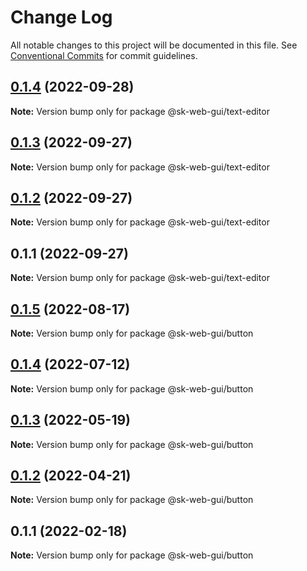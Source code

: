 # Change Log

All notable changes to this project will be documented in this file.
See [Conventional Commits](https://conventionalcommits.org) for commit guidelines.

## [0.1.4](https://github.com/Sundsvallskommun/web-shared-components/compare/@sk-web-gui/text-editor@0.1.3...@sk-web-gui/text-editor@0.1.4) (2022-09-28)

**Note:** Version bump only for package @sk-web-gui/text-editor





## [0.1.3](https://github.com/Sundsvallskommun/web-shared-components/compare/@sk-web-gui/text-editor@0.1.2...@sk-web-gui/text-editor@0.1.3) (2022-09-27)

**Note:** Version bump only for package @sk-web-gui/text-editor





## [0.1.2](https://github.com/Sundsvallskommun/web-shared-components/compare/@sk-web-gui/text-editor@0.1.1...@sk-web-gui/text-editor@0.1.2) (2022-09-27)

**Note:** Version bump only for package @sk-web-gui/text-editor





## 0.1.1 (2022-09-27)

**Note:** Version bump only for package @sk-web-gui/text-editor





## [0.1.5](https://github.com/Sundsvallskommun/web-shared-components/compare/@sk-web-gui/button@0.1.4...@sk-web-gui/button@0.1.5) (2022-08-17)

**Note:** Version bump only for package @sk-web-gui/button





## [0.1.4](https://github.com/Sundsvallskommun/web-shared-components/compare/@sk-web-gui/button@0.1.3...@sk-web-gui/button@0.1.4) (2022-07-12)

**Note:** Version bump only for package @sk-web-gui/button





## [0.1.3](https://github.com/Sundsvallskommun/web-shared-components/compare/@sk-web-gui/button@0.1.2...@sk-web-gui/button@0.1.3) (2022-05-19)

**Note:** Version bump only for package @sk-web-gui/button





## [0.1.2](https://github.com/Sundsvallskommun/web-shared-components/compare/@sk-web-gui/button@0.1.1...@sk-web-gui/button@0.1.2) (2022-04-21)

**Note:** Version bump only for package @sk-web-gui/button





## 0.1.1 (2022-02-18)

**Note:** Version bump only for package @sk-web-gui/button

